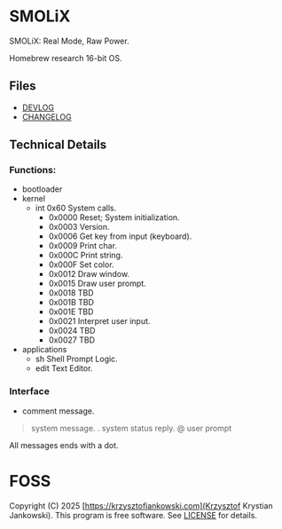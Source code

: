 # SMOLiX
SMOLiX: Real Mode, Raw Power.

Homebrew research 16-bit OS.

## Files
- [DEVLOG](DEVLOG)
- [CHANGELOG](CHANGELOG)

## Technical Details

### Functions:
- bootloader
- kernel
    - int 0x60      System calls.
        - 0x0000    Reset; System initialization.
        - 0x0003    Version.
        - 0x0006    Get key from input (keyboard).
        - 0x0009    Print char.
        - 0x000C    Print string.
        - 0x000F    Set color.
        - 0x0012    Draw window.
        - 0x0015    Draw user prompt.
        - 0x0018    TBD
        - 0x001B    TBD
        - 0x001E    TBD
        - 0x0021    Interpret user input.
        - 0x0024    TBD
        - 0x0027    TBD
- applications
    - sh    Shell Prompt Logic.
    - edit  Text Editor.

### Interface
+ comment message.
> system message.
. system status reply.
@ user prompt

All messages ends with a dot.

# FOSS
Copyright (C) 2025 [https://krzysztofjankowski.com](Krzysztof Krystian Jankowski). This program is free software. See [LICENSE](LICENSE) for details.